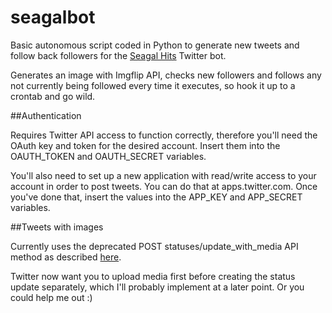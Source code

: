 # seagalbot
Basic autonomous script coded in Python to generate new tweets and follow back followers for the [Seagal Hits](https://twitter.com/seagalbot) Twitter bot.

Generates an image with Imgflip API, checks new followers and follows any not currently being followed every time it executes, so hook it up to a crontab and go wild.

##Authentication

Requires Twitter API access to function correctly, therefore you'll need the OAuth key and token for the desired account. Insert them into the OAUTH_TOKEN and OAUTH_SECRET variables.

You'll also need to set up a new application with read/write access to your account in order to post tweets. You can do that at apps.twitter.com. Once you've done that, insert the values into the APP_KEY and APP_SECRET variables.

##Tweets with images

Currently uses the deprecated POST statuses/update_with_media API method as described [here](https://dev.twitter.com/rest/reference/post/statuses/update_with_media).

Twitter now want you to upload media first before creating the status update separately, which I'll probably implement at a later point. Or you could help me out :)
